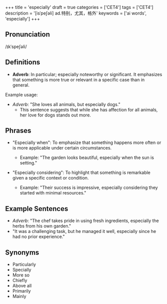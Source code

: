 +++
title = 'especially'
draft = true
categories = ['CET4']
tags = ['CET4']
description = '[isˈpe∫əli] ad.特别，尤其，格外'
keywords = ['ai words', 'especially']
+++

## Pronunciation
/ɪkˈspeʃəli/

## Definitions
- **Adverb**: In particular; especially noteworthy or significant. It emphasizes that something is more true or relevant in a specific case than in general.

Example usage:
- *Adverb*: "She loves all animals, but especially dogs."
  - This sentence suggests that while she has affection for all animals, her love for dogs stands out more.

## Phrases
- "Especially when": To emphasize that something happens more often or is more applicable under certain circumstances.
  - Example: "The garden looks beautiful, especially when the sun is setting."
  
- "Especially considering": To highlight that something is remarkable given a specific context or condition.
  - Example: "Their success is impressive, especially considering they started with minimal resources."

## Example Sentences
- *Adverb*: "The chef takes pride in using fresh ingredients, especially the herbs from his own garden."
- "It was a challenging task, but he managed it well, especially since he had no prior experience."

## Synonyms
- Particularly
- Specially
- More so
- Chiefly
- Above all
- Primarily
- Mainly
